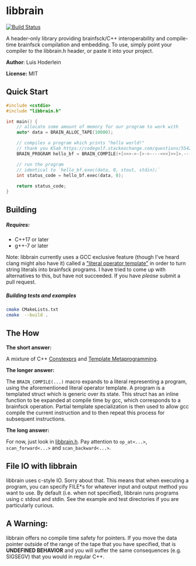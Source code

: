 # libbrain

[![Build Status](https://travis-ci.com/khemritolya/libbrain.svg?branch=master)](https://travis-ci.com/khemritolya/libbrain)
 
A header-only library providing brainfsck/C++ interoperability and compile-time brainfsck compilation and embedding. To use, simply point your compiler to the libbrain.h header, or paste it into your project.

**Author**: Luis Hoderlein

**License:** MIT

## Quick Start

```cpp
#include <cstdio>
#include "libbrain.h"

int main() {
    // allocate some amount of memory for our program to work with
    auto* data = BRAIN_ALLOC_TAPE(10000);

    // compiles a program which prints "hello world!"
    // thank you KSab https://codegolf.stackexchange.com/questions/55422/hello-world/163590#163590
    BRAIN_PROGRAM hello_bf = BRAIN_COMPILE(+[>>>->-[>->----<<<]>>]>.---.>+..+++.>>.<.>>---.<<<.+++.------.<-.>>+.);

    // run the program
    // identical to `hello_bf.exec(data, 0, stout, stdin);`
    int status_code = hello_bf.exec(data, 0);
    
    return status_code;
}
```

## Building

##### Requires:
   * C++17 or later
   * g++-7 or later

Note: libbrain currently uses a GCC exclusive feature (though I've heard clang might also have it) called a ["literal operator template"] in order to turn string literals into brainfsck programs. I have tried to come up with alternatives to this, but have not succeeded. If you have *please* submit a pull request.

["literal operator template"]: https://en.cppreference.com/w/cpp/language/user_literal

##### Building tests and examples

```bash
cmake CMakeLists.txt
cmake  --build .
```

## The How

**The short answer:**
 
 A mixture of C++ [Constexprs] and [Template Metaprogramming].

[Constexprs]: https://en.cppreference.com/w/cpp/language/constexpr
[Template Metaprogramming]: https://en.wikipedia.org/wiki/Template_metaprogramming

**The longer answer:**

The `BRAIN_COMPILE(...)` macro expands to a literal representing a program, using the aforementioned literal operator template. A program is a templated struct which is generic over its state. This struct has an inline function to be expanded at compile time by gcc, which corresponds to a brainfsck operation. Partial template specialization is then used to allow gcc compile the current instruction and to then repeat this process for subsequent instructions.

**The long answer:**
 
For now, just look in [libbrain.h]. Pay attention to `op_at<...>`, `scan_forward<...>` and `scan_backward<...>`.

[libbrain.h]: https://github.com/khemritolya/libbrain/blob/master/libbrain.h

## File IO with libbrain

libbrain uses c-style IO. Sorry about that. This means that when executing a program, you can specify FILE*s for whatever input and output method you want to use. By default (i.e. when not specified), libbrain runs programs using c stdout and stdin. See the example and test directories if you are particularly curious.

## A Warning:

libbrain offers no compile time safety  for pointers. If you move the data pointer outside of the range of the tape that you have specified, that is **UNDEFINED BEHAVIOR** and you will suffer the same consequences (e.g. SIGSEGV) that you would in regular C++.